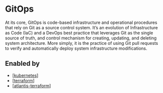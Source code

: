 # GitOps

At its core, GitOps is code-based infrastructure and operational procedures that rely on Git as a source control system. It’s an evolution of Infrastructure as Code (IaC) and a DevOps best practice that leverages Git as the single source of truth, and control mechanism for creating, updating, and deleting system architecture. More simply, it is the practice of using Git pull requests to verify and automatically deploy system infrastructure modifications.

## Enabled by

- [[kubernetes]]
- [[terraform]]
- [[atlantis-terraform]]

[//begin]: # "Autogenerated link references for markdown compatibility"
[kubernetes]: kubernetes "Kubernetes (k8s)"
[terraform]: terraform "Terraform"
[atlantis-terraform]: atlantis-terraform "Atlantis (Terraform)"
[//end]: # "Autogenerated link references"
